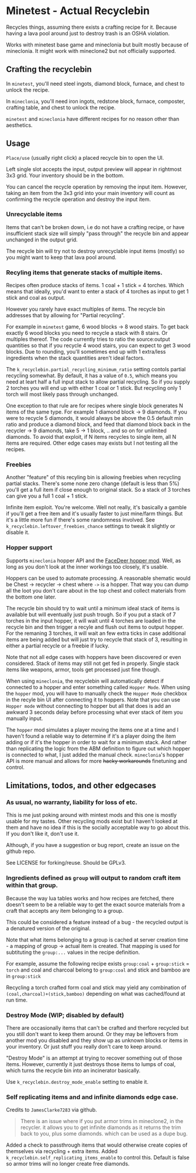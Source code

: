 # Minetest - Actual Recyclebin

Recycles things, assuming there exists a crafting recipe for it. Because having a lava pool around just to destroy trash is an OSHA violation.

Works with minetest base game and mineclonia but built mostly because of mineclonia. It might work with mineclone2 but not officially supported.

## Crafting the recyclebin

In `minetest`, you'll need steel ingots, diamond block, furnace, and chest to unlock the recipe.

In `mineclonia`, you'll need iron ingots, redstone block, furnace, composter, crafting table, and chest to unlock the recipe.

`minetest` and `mineclonia` have different recipes for no reason other than aesthetics.

## Usage

`Place/use` (usually right click) a placed recycle bin to open the UI.

Left single slot accepts the input, output preview will appear in rightmost 3x3 grid. Your inventory should be in the bottom.

You can  cancel the recycle operation by removing the input item. However,  taking an item from the 3x3 grid into your main inventory will count as confirming the recycle operation and destroy the input item.

### Unrecyclable items

Items that can't be broken down, i.e do not have a crafting recipe, or have insufficient stack size will simply "pass through" the recycle bin and appear unchanged in the output grid.

The recycle bin will try not to destroy unrecyclable input items (mostly) so you might want to keep that lava pool around.

### Recyling items that generate stacks of multiple items.

Recipes often produce stacks of items. 1 coal + 1 stick  = 4 torches. Which means that ideally, you'd want to enter a stack of 4 torches as input to get 1 stick and coal as output.

However you rarely have exact multiples of items. The recycle bin addresses that by allowing for "Partial recycling".

For example in `minetest` game, 6 wood blocks -> 8 wood stairs. To get back exactly 6 wood blocks you need to recycle a stack with 8 stairs. Or multiples thereof. The code currently tries to ratio the source:output quantities so that if you recycle 4 wood stairs, you can expect to get 3 wood blocks. Due to rounding, you'll sometimes end up with 1 extra/less ingredients when the stack quantities aren't ideal factors.

The `k_recyclebin.partial_recycling_minimum_ratio` setting contols partial recycling somewhat. By default, it has a value of `0.5`, which means you need at leart half a full input stack to allow partial recycling. So if you supply 2 torches you will end up with either 1 coal or 1 stick. But recycling only 1 torch will most likely pass through unchanged.

One exception to that rule are for recipes where single block generates N items of the same type. For example 1 diamond block -> 9 diamonds. If you were to recycle 5 diamonds, it would always be above the 0.5 default min ratio and produce a diamond block, and feed that diamond block back in the recycler -> 9 diamonds, take 5 -> 1 block, .. and so on for unlimited diamonds. To avoid that exploit, if N items recycles to single item, all N items are required. Other edge cases may exists but I not testing all the recipes.

### Freebies

Another "feature" of this recyling bin is allowing freebies when recycling partial stacks.  There's some none zero change (default is less than 5%) you'll get a full item if close enough to original stack. So a stack of 3 torches can give you a full 1 coal + 1 stick.

Infinite item exploit. You're welcome. Well not really, it's basically a gamble if you'll get a free item and it's usually faster to just mine/farm things. But it's a little more fun if there's some randomness involved. See `k_recyclebin.leftover_freebies_chance` settings to tweak it slightly or disable it.

### Hopper support

Supports `mineclonia` hopper API and the [FaceDeer hopper mod](https://content.minetest.net/packages/FaceDeer/hopper/). Well, as long as you don't look at the inner workings too closely, it's usable.

Hoppers can be used to automate processing. A reasonable shematic would be Chest -> recycler -> chest where `->` is a hopper. That way you can dump all the loot you don't care about in the top chest and collect materials from the bottom one later.

The recycle bin should try to wait until a minimum ideal stack of items is available but will eventually just push trough. So if you put a stack of 7 torches in the input hopper, it will wait until 4 torches are loaded in the recycle bin and then trigger a recyle and flush out items to output hopper. For the remaning 3 torches, it will wait an few extra ticks in case additional items are being added but will just try to recycle that stack of 3, resulting in either a partial recycle or a freebie if lucky.

Note that not all edge cases with hoppers have been discovered or even considered. Stack of items may still not get fed in properly. Single stack items like weapons, armor, tools get processed just fine though.

When using `mineclonia`, the recyclebin will automatically detect if connected to a hopper and enter something called `Hopper Mode`. When using the `hopper` mod, you will have to manually check the `Hopper Mode` checkbox in the recyle bin UI after connecting it to hoppers. Note that you can use `Hopper mode` without connecting to hopper but all that does is add an awkward 3 seconds delay before processing what ever stack of item you manually input.

The `hopper` mod simulates a player moving the items one at a time and I haven't found a reliable way to determine if it's a player doing the item adding or if it's the hopper in order to wait for a minimum stack. And rather than replicating the logic from the ABM definition to figure out which hopper is connected to what, I just added the manual check. `mineclonia`'s hopper API is more manual and allows for more ~~hacky workarounds~~ finetuning and control.


## Limitations, todos, and other edgecases

### As usual, no warranty, liability for loss of etc.

This is me just poking around with mintest mods and this one is mostly usable for my tastes.
Other recycling mods exist but I haven't looked at them and have no idea if this is the socially acceptable way to go about this.
If you don't like it, don't use it.

Although, if you have a suggestion or bug report, create an issue on the github repo.

See LICENSE for forking/reuse. Should be GPLv3.

### Ingredients defined as `group` will output to random craft item within that group.

Because the way lua tables works and how recipes are fetched, there doesn't seem to be a reliable way
to get the exact source materials from a craft that accepts any item belonging to a group.

This could be considered a feature instead of a bug - the recycled output is a denatured version of the original.

Note that what items belonging to a group is cached at server creation time - a mapping of group -> actual item is created.
That mapping is used for subtituting the `group:...` values in the recipe definition.

For example, assume the following recipe exists `group:coal` + `group:stick` = `torch` and coal and charcoal belong to `group:coal` and stick and bamboo are in `group:stick`

Recycling a torch crafted form coal and stick may yield any combination of `(coal,charcoal)+(stick,bamboo)` depending on what was cached/found at run time. 

### Destroy Mode (WIP; disabled by default)

There are occasionally items that can't be crafted and therfore recycled but you still don't want to keep them around. Or they may be leftovers from another mod you disabled and they show up as unknown blocks or items in your inventory. Or just stuff you really don't care to keep around.

"Destroy Mode" is an attempt at trying to recover something out of those items. However, currently it just destroys those items to lumps of coal, which turns the recycle bin into an incinerator basically.

Use `k_recyclebin.destroy_mode_enable` setting to enable it.


### Self replicating items and and infinite diamonds edge case.

Credits to `JamesClarke7283` via github.

> There is an issue where if you put armor trims in mineclone2, in the recycler. it allows you to get infinite diamonds as it returns the trim back to you, plus some diamonds. which can be used as a dupe bug.

Added a check to passthrough items that would otherwise create copies of themselves via recycling + extra items. Added `k_recyclebin.self_replicating_items_enable` to control this. Default is false so armor trims will no longer create free diamonds.

